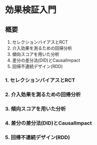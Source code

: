 # 効果検証入門


## 概要

1. セレクションバイアスとRCT
2. 介入効果を測るための回帰分析
3. 傾向スコアを用いた分析
4. 差分の差分法(DID)とCausalImpact
5. 回帰不連続デザイン(RDD)

### 1. セレクションバイアスとRCT
### 2. 介入効果を測るための回帰分析

### 3. 傾向スコアを用いた分析
### 4. 差分の差分法(DID)とCausalImpact
### 5. 回帰不連続デザイン(RDD)